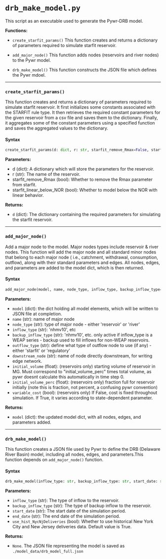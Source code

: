 # `drb_make_model.py`

This script as an executable used to generate the Pywr-DRB model.

**Functions:**
- `create_starfit_params()`
This function creates and returns a dictionary of parameters required to simulate starfit reservoir.

- `add_major_node()`
This function adds nodes (reservoirs and river nodes) to the Pywr model.

- `drb_make_model()`
This function constructs the JSON file which defines the Pywr mdoel.


***

### `create_starfit_params()`
This function creates and returns a dictionary of parameters required to simulate starfit reservoir. It first initializes some constants associated with the STARFIT rule type. It then retrieves the required constant parameters for the given reservoir from a csv file and saves them to the dictionary. Finally, it aggregates some of the constant parameters using a specified function and saves the aggregated values to the dictionary.

#### Syntax
```python
create_starfit_params(d: dict, r: str, starfit_remove_Rmax=False, starfit_linear_below_NOR=False) -> None
```

**Parameters:**
- d (dict): A dictionary which will store the parameters for the reservoir.
- r (str): The name of the reservoir.
- starfit_remove_Rmax (bool): Whether to remove the Rmax parameter from starfit.
- starfit_linear_below_NOR (bool): Whether to model below the NOR with linear behavior.

**Returns:**
- `d` (dict): The dictionary containing the required parameters for simulating the starfit reservoir.


***

### `add_major_node()`

Add a major node to the model. Major nodes types include reservoir & river nodes. This function will add the major node and all standard minor nodes that belong to each major node ( i.e., catchment, withdrawal, consumption, outflow), along with their standard parameters and edges. All nodes, edges, and parameters are added to the model dict, which is then returned.

#### Syntax
```python
add_major_node(model, name, node_type, inflow_type, backup_inflow_type=None, outflow_type=None, downstream_node=None, initial_volume=None, initial_volume_perc=None, variable_cost=None) -> dict
```

**Parameters:**
-   `model` (dict): the dict holding all model elements, which will be written to JSON file at completion.
-   `name` (str): name of major node
-   `node_type` (str): type of major node - either 'reservoir' or 'river'
-   `inflow_type` (str): 'nhmv10', etc
-   `backup_inflow_type` (str): 'nhmv10', etc. only active if inflow_type is a WEAP series - backup used to fill inflows for non-WEAP reservoirs.
-   `outflow_type` (str): define what type of outflow node to use (if any) - either 'starfit' or 'regulatory'
-   `downstream_node` (str): name of node directly downstream, for writing edge network.
-   `initial_volume` (float): (reservoirs only) starting volume of reservoir in MG. Must correspond to "initial_volume_perc" times total volume, as pywr doesnt calculate this automatically in time step 0.
-   `initial_volume_perc` (float): (reservoirs only) fraction full for reservoir initially (note this is fraction, not percent, a confusing pywr convention)
-   `variable_cost` (bool): (reservoirs only) If False, cost is fixed throughout simulation. If True, it varies according to state-dependent parameter.

**Returns:**
-   `model` (dict): the updated model dict, with all nodes, edges, and parameters added.


***

### `drb_make_model()`

This function creates a JSON file used by Pywr to define the DRB (Delaware River Basin) model, including all nodes, edges, and parameters.This function depends on `add_major_node()` function.

#### Syntax
```python
drb_make_model(inflow_type: str, backup_inflow_type: str, start_date: str, end_date: str, use_hist_NycNjDeliveries: bool=True) -> None
```

**Parameters:**
- `inflow_type` (str): The type of inflow to the reservoir.
- `backup_inflow_type` (str): The type of backup inflow to the reservoir.
- `start_date` (str): The start date of the simulation period.
- `end_date` (str): The end date of the simulation period.
- `use_hist_NycNjDeliveries` (bool): Whether to use historical New York City and New Jersey deliveries data. Default value is True.

**Returns:**
- `None`. The JSON file representing the model is saved as `./model_data/drb_model_full.json`
